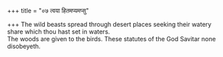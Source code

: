 +++
title = "०७ त्वया हितमप्यमप्सु"

+++
The wild beasts spread through desert places seeking their watery share which thou hast set in waters.  
     The woods are given to the birds. These statutes of the God Savitar none disobeyeth.